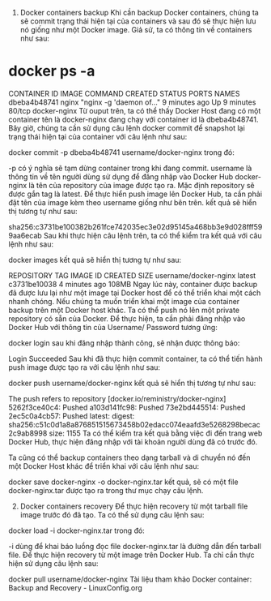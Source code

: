 1. Docker containers backup
Khi cần backup Docker containers, chúng ta sẽ commit trạng thái hiện tại của containers và sau đó sẽ thực hiện lưu nó giống như một Docker image. Giả sử, ta có thông tin về containers như sau:

  # docker ps -a

  CONTAINER ID    IMAGE    COMMAND                   CREATED          STATUS          PORTS     NAMES
  dbeba4b48741    nginx    "nginx -g 'daemon of…"    9 minutes ago    Up 9 minutes    80/tcp    docker-nginx
Từ ouput trên, ta có thể thấy Docker Host đang có một container tên là docker-nginx đang chạy với container id là dbeba4b48741. Bây giờ, chúng ta cần sử dụng câu lệnh docker commit để snapshot lại trạng thái hiện tại của container với câu lệnh như sau:

  docker commit -p dbeba4b48741 username/docker-nginx
trong đó:

-p có ý nghĩa sẽ tạm dừng container trong khi đang commit.
username là thông tin về tên người dùng sử dụng để đăng nhập vào Docker Hub
docker-nginx là tên của repository của image được tạo ra. Mặc định repository sẽ được gắn tag là latest. Để thực hiển push image lên Docker Hub, ta cần phải đặt tên của image kèm theo username giống như bên trên.
kết quả sẽ hiển thị tương tự như sau:

  sha256:c3731be100382b261fce742035ec3e02d95145a468bb3e9d028fff599aa6ecab
Sau khi thực hiện câu lệnh trên, ta có thể kiểm tra kết quả với câu lệnh như sau:

  docker images
kết quả sẽ hiển thị tương tự như sau:

  REPOSITORY      TAG       IMAGE ID        CREATED          SIZE
  username/docker-nginx    latest    c3731be10038    4 minutes ago    108MB
Ngay lúc này, container được backup đã được lưu lại như một image tại Docker host để có thể triển khai một cách nhanh chóng. Nếu chúng ta muốn triển khai một image của container backup trên một Docker host khác. Ta có thể push nó lên một private repository có sẵn của Docker. Để thực hiện, ta cần phải đăng nhập vào Docker Hub với thông tin của Username/ Password tương ứng:

  docker login
sau khi đăng nhập thành công, sẽ nhận được thông báo:

  Login Succeeded
Sau khi đã thực hiện commit container, ta có thể tiến hành push image được tạo ra với câu lệnh như sau:

  docker push username/docker-nginx
kết quả sẽ hiển thị tương tự như sau:

  The push refers to repository [docker.io/reministry/docker-nginx]
  5262f3ce40c4: Pushed
  a103d141fc98: Pushed
  73e2bd445514: Pushed
  2ec5c0a4cb57: Pushed
  latest: digest: sha256:c51c0d1a8a876851515673458b02edacc074eaafd3e5268298becac2c9ab8998 size: 1155
Ta có thể kiểm tra kết quả bằng việc đi đến trang web Docker Hub, thực hiện đăng nhập với tài khoản người dùng đã có trước đó.

Ta cũng có thể backup containers theo dạng tarball và di chuyển nó đến một Docker Host khác để triển khai với câu lệnh như sau:

  docker save docker-nginx -o docker-nginx.tar
kết quả, sẽ có một file docker-nginx.tar được tạo ra trong thư mục chạy câu lệnh.

2. Docker containers recovery
Để thực hiện recovery từ một tarball file image trước đó đã tạo. Ta có thể sử dụng câu lệnh sau:

  docker load -i docker-nginx.tar
trong đó:

-i dùng để khai báo luồng đọc file
docker-nginx.tar là đường dẫn đến tarball file.
Để thực hiện recovery từ một image trên Docker Hub. Ta chỉ cần thực hiện sử dụng câu lệnh sau:

  docker pull username/docker-nginx
Tài liệu tham khảo
Docker container: Backup and Recovery - LinuxConfig.org
